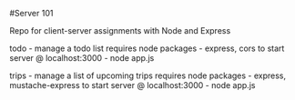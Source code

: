 #Server 101

Repo for client-server assignments with Node and Express

todo - manage a todo list
requires node packages - express, cors
to start server @ localhost:3000 - node app.js

trips - manage a list of upcoming trips
requires node packages - express, mustache-express
to start server @ localhost:3000 - node app.js


